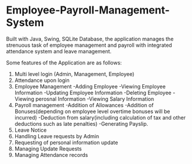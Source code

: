 # Employee-Payroll-Management-System
Built with Java, Swing, SQLite Database, the application manages the strenuous task of employee management and payroll with integrated attendance system and leave management.

Some features of the Application are as follows:
1) Multi level login (Admin, Management, Employee)
2) Attendance upon login
3) Employee Management
    -Adding Employee
    -Viewing Employee Information
    -Updating Employee Information
    -Deleting Employee
    -Viewing perosnal Information
    -Viewing Salary Information
4) Payroll management
    -Addition of Allowances
    -Addition of Bonuses(depending on employee level overtime bonuses will be incurred)
    -Deduction from salary(including calculation of tax and other deductions such as late penalties)
    -Generating Payslip.
5) Leave Notice
6) Handling Leave requests by Admin
7) Requesting of personal information update
8) Managing Update Requests
9) Managing Attendance records
